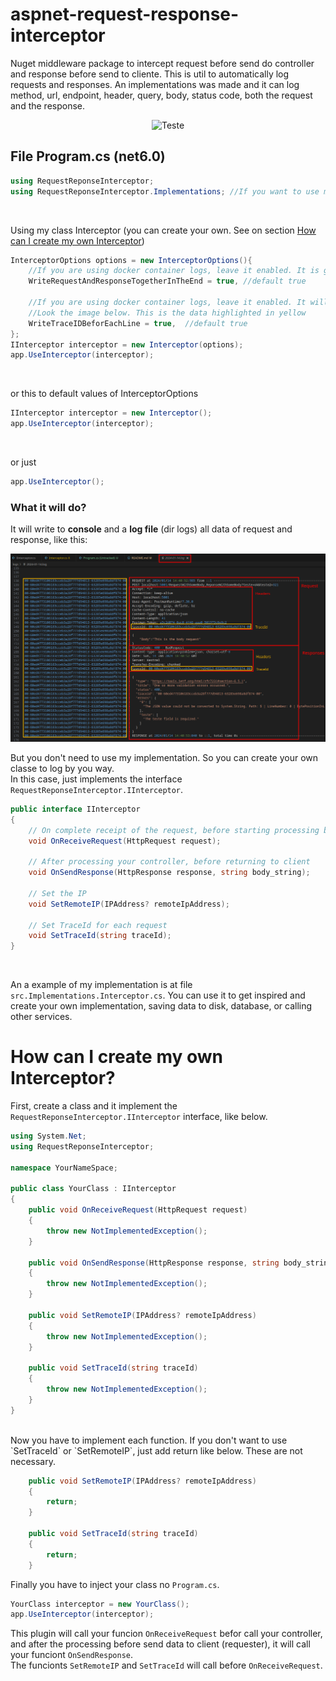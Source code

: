 # aspnet-request-response-interceptor
Nuget middleware package to intercept request before send do controller and response before send to cliente. This is util to automatically log requests and responses. An implementations was made and it can log method, url, endpoint, header, query, body, status code, both the request and the response.

<div align="center">

![Teste](https://raw.githubusercontent.com/hudsonventura/aspnet-request-response-logger/main/assets/icon.png)

</div>

## File Program.cs (net6.0)

```C#
using RequestReponseInterceptor;
using RequestReponseInterceptor.Implementations; //If you want to use my implmentation. If you will create yours, you can remove this.

```
<br>

Using my class Interceptor (you can create your own. See on section [How can I create my own Interceptor](#How-can-I-create-my-own-Interceptor))

```C#
InterceptorOptions options = new InterceptorOptions(){
    //If you are using docker container logs, leave it enabled. It is going to agrupate whole request and reponse line and will write to logs in the end
    WriteRequestAndResponseTogetherInTheEnd = true, //default true

    //If you are using docker container logs, leave it enabled. It will be easier to search by 'traceId'.
    //Look the image below. This is the data highlighted in yellow
    WriteTraceIDBeforEachLine = true,  //default true
};
IInterceptor interceptor = new Interceptor(options);
app.UseInterceptor(interceptor);

```
<br>

or this to default values of InterceptorOptions
```C#
IInterceptor interceptor = new Interceptor();
app.UseInterceptor(interceptor);
```

<br>

or just
```C#
app.UseInterceptor();
```




### What it will do?

It will write to **console** and a **log file** (dir logs) all data of request and response, like this:


![Teste](/assets/print1.png)



But you don't need to use my implementation. So you can create your own classe to log by you way.  
In this case, just implements the interface `RequestReponseInterceptor.IInterceptor`.

``` C#
public interface IInterceptor
{
    // On complete receipt of the request, before starting processing by your controller
    void OnReceiveRequest(HttpRequest request);

    // After processing your controller, before returning to client
    void OnSendResponse(HttpResponse response, string body_string);

    // Set the IP
    void SetRemoteIP(IPAddress? remoteIpAddress);

    // Set TraceId for each request
    void SetTraceId(string traceId);
}
```
<br>

An a example of my implementation is at file `src.Implementations.Interceptor.cs`. You can use it to get inspired and create your own implementation, saving data to disk, database, or calling other services.

# How can I create my own Interceptor?

First, create a class and it implement the `RequestReponseInterceptor.IInterceptor` interface, like below.

```C#
using System.Net;
using RequestReponseInterceptor;

namespace YourNameSpace;

public class YourClass : IInterceptor
{
    public void OnReceiveRequest(HttpRequest request)
    {
        throw new NotImplementedException();
    }

    public void OnSendResponse(HttpResponse response, string body_string)
    {
        throw new NotImplementedException();
    }

    public void SetRemoteIP(IPAddress? remoteIpAddress)
    {
        throw new NotImplementedException();
    }

    public void SetTraceId(string traceId)
    {
        throw new NotImplementedException();
    }
}
```

<br>
Now you have to implement each function. If you don't want to use `SetTraceId` or `SetRemoteIP`, just add return like below. These are not necessary.

```C#
    public void SetRemoteIP(IPAddress? remoteIpAddress)
    {
        return;
    }

    public void SetTraceId(string traceId)
    {
        return;
    }
```

Finally you have to inject your class no `Program.cs`.
```C#
YourClass interceptor = new YourClass();
app.UseInterceptor(interceptor);
```

This plugin will call your funcion `OnReceiveRequest` befor call your controller, and after the processing before send data to client (requester), it will call your funciont `OnSendResponse`.  
The funcionts `SetRemoteIP` and `SetTraceId` will call before `OnReceiveRequest`.